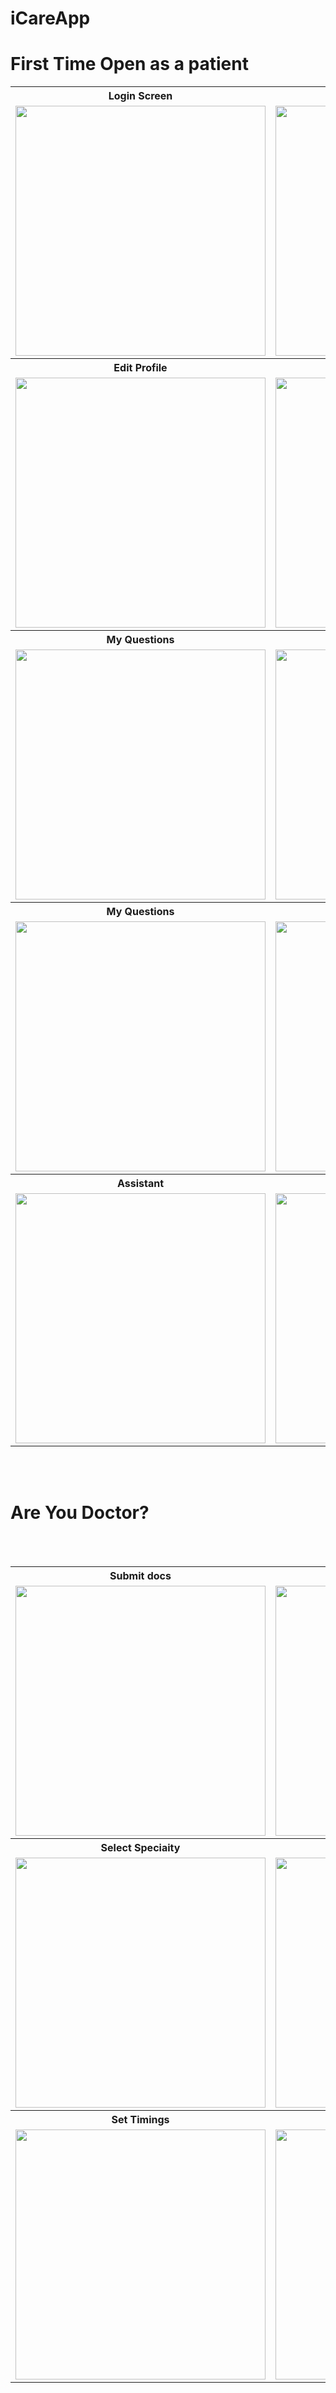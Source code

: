 # iCareApp

<h1>First Time Open as a patient</h1>

<table>

  <tr>
    <th>Login Screen</th>
    <th>Profile</th>
  </tr>
  <tr>
  	<td><img src="https://user-images.githubusercontent.com/42869168/116402976-a6896300-a84a-11eb-833e-97e5235d742a.png" width="400" /> </td>
    <td><img src="https://user-images.githubusercontent.com/42869168/116403179-e51f1d80-a84a-11eb-85a1-ec29438ba678.png" width="400" /> </td>
  </tr>
  <tr>
    <th>Edit Profile</th>
    <th>Profile</th>
  </tr>
  <tr>
  	<td><img src="https://user-images.githubusercontent.com/42869168/116403807-a473d400-a84b-11eb-87ff-4382d7beb93c.png" width="400" /> </td>
    <td><img src="https://user-images.githubusercontent.com/42869168/116404116-f3216e00-a84b-11eb-9080-49c36340e214.png" width="400"/> </td>
  </tr>
  <tr>
    <th>My Questions</th>
    <th>Ask Question</th>
  </tr>
  <tr>
  	<td><img src="https://user-images.githubusercontent.com/42869168/116404629-7347d380-a84c-11eb-9255-a0636712fd8c.png" width="400" /> </td>
    <td><img src="https://user-images.githubusercontent.com/42869168/116404682-80fd5900-a84c-11eb-8842-9323a2d9d1fb.png" width="400"/> </td>
  </tr>
  <tr>
    <th>My Questions</th>
    <th>Blog</th>
  </tr>
  <tr>
  	<td><img src="https://user-images.githubusercontent.com/42869168/116404786-9a9ea080-a84c-11eb-956e-0cdf340a1273.png" width="400" /> </td>
    <td><img src="https://github.com/ketanvishwakarma/iCareApp/blob/main/assets/images/ezgif-4-d2186b086921.gif" width="400" /> </td>
  </tr>
  <tr>
    <th>Assistant</th>
    <th>Book Apointment</th>
  </tr>
  <tr>
  	<td><img src="https://github.com/ketanvishwakarma/iCareApp/blob/main/assets/images/chat_gif.gif" width="400" /> </td>
    <td><img src="https://github.com/ketanvishwakarma/iCareApp/blob/main/assets/images/book_gif.gif" width="400" /> </td>
  </tr>

</table>


<br><br><h1>Are You Doctor?</h1><br><br>


<table>
  <tr>
    <th>Submit docs</th>
    <th>Edit Doctor Profile</th>
  </tr>
  <tr>
  	<td><img src="https://user-images.githubusercontent.com/42869168/116408483-7a70e080-a850-11eb-9f24-0e1a989c3374.png" width="400" /> </td>
    <td><img src="https://user-images.githubusercontent.com/42869168/116408564-93799180-a850-11eb-9ccf-0421fd657e73.png" width="400" /> </td>
  </tr>
  <tr>
    <th>Select Speciaity</th>
    <th>Give answer</th>
  </tr>
  <tr>
  	<td><img src="https://user-images.githubusercontent.com/42869168/116408799-d9cef080-a850-11eb-9b0f-ef57fe575086.png" width="400" /> </td>
    <td><img src="https://user-images.githubusercontent.com/42869168/116408968-03881780-a851-11eb-83af-39d0c63362a5.png" width="400" /> </td>
  </tr>
  <tr>
    <th>Set Timings</th>
    <th>Time Slots</th>
  </tr>
  <tr>
  	<td><img src="https://user-images.githubusercontent.com/42869168/116409528-8d37e500-a851-11eb-920b-7a88ba22916d.png" width="400" /> </td>
    <td><img src="https://user-images.githubusercontent.com/42869168/116409550-92952f80-a851-11eb-9c86-b6317c34fcda.png" width="400" /> </td>
  </tr>

</table>
